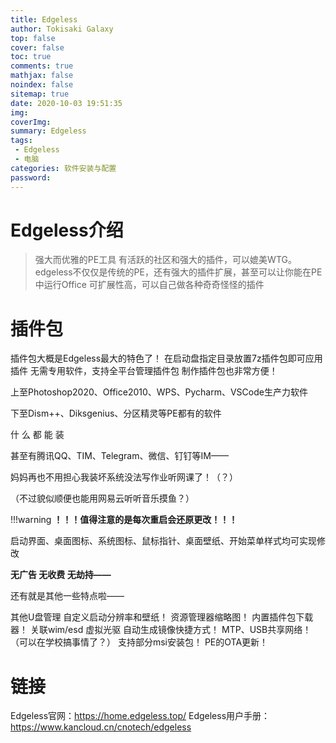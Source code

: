 ```yaml
---
title: Edgeless
author: Tokisaki Galaxy
top: false
cover: false
toc: true
comments: true
mathjax: false
noindex: false
sitemap: true
date: 2020-10-03 19:51:35
img:
coverImg:
summary: Edgeless
tags: 
 - Edgeless
 - 电脑
categories: 软件安装与配置
password:
---
```


# Edgeless介绍
> 强大而优雅的PE工具
有活跃的社区和强大的插件，可以媲美WTG。
edgeless不仅仅是传统的PE，还有强大的插件扩展，甚至可以让你能在PE中运行Office
可扩展性高，可以自己做各种奇奇怪怪的插件

# 插件包
插件包大概是Edgeless最大的特色了！
在启动盘指定目录放置7z插件包即可应用插件
无需专用软件，支持全平台管理插件包
制作插件包也非常方便！

上至Photoshop2020、Office2010、WPS、Pycharm、VSCode生产力软件

下至Dism++、Diksgenius、分区精灵等PE都有的软件

什 么 都 能 装

甚至有腾讯QQ、TIM、Telegram、微信、钉钉等IM——

妈妈再也不用担心我装坏系统没法写作业听网课了！（？）

（不过貌似顺便也能用网易云听听音乐摸鱼？）

!!!warning **！！！值得注意的是每次重启会还原更改！！！**

启动界面、桌面图标、系统图标、鼠标指针、桌面壁纸、开始菜单样式均可实现修改


**无广告 无收费 无劫持——**

还有就是其他一些特点啦——

其他U盘管理
自定义启动分辨率和壁纸！
资源管理器缩略图！
内置插件包下载器！
关联wim/esd
虚拟光驱
自动生成镜像快捷方式！
MTP、USB共享网络！（可以在学校搞事情了？）
支持部分msi安装包！
PE的OTA更新！

# 链接
Edgeless官网：https://home.edgeless.top/
Edgeless用户手册：https://www.kancloud.cn/cnotech/edgeless
